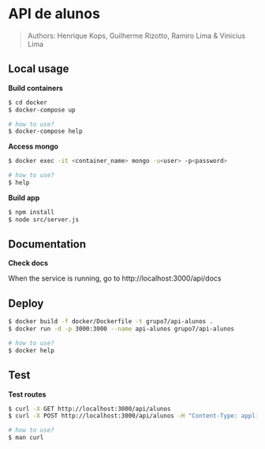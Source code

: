 # API de alunos
> Authors: Henrique Kops, Guilherme Rizotto, Ramiro Lima & Vinicius Lima

## Local usage

**Build containers**
```sh
$ cd docker
$ docker-compose up

# how to use?
$ docker-compose help
```

**Access mongo**
```sh
$ docker exec -it <container_name> mongo -u<user> -p<password>

# how to use?
$ help
```
  
**Build app**
```sh
$ npm install
$ node src/server.js
```


## Documentation

**Check docs**

When the service is running, go to http://localhost:3000/api/docs

## Deploy
```sh
$ docker build -f docker/Dockerfile -t grupo7/api-alunos .
$ docker run -d -p 3000:3000 --name api-alunos grupo7/api-alunos

# how to use?
$ docker help
```

## Test

**Test routes**
```sh
$ curl -X GET http://localhost:3000/api/alunos
$ curl -X POST http://localhost:3000/api/alunos -H "Content-Type: application/json" -d '{"<key>": "<value>"}'

# how to use?
$ man curl
```